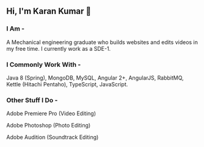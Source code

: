## Hi, I'm Karan Kumar 🌃

<!--
**Kashin98/Kashin98** is a ✨ _special_ ✨ repository because its `README.md` (this file) appears on your GitHub profile.-->

### I Am -
A Mechanical engineering graduate who builds websites and edits videos in my free time. I currently work as a SDE-1.


### I Commonly Work With -
Java 8 (Spring), MongoDB, MySQL, Angular 2+, AngularJS, RabbitMQ, Kettle (Hitachi Pentaho), TypeScript, JavaScript.

### Other Stuff I Do -
Adobe Premiere Pro (Video Editing)

Adobe Photoshop (Photo Editing)

Adobe Audition (Soundtrack Editing)
